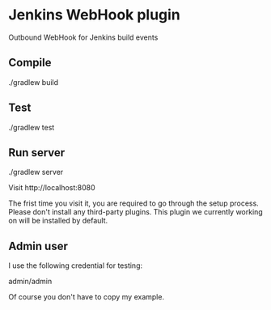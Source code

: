 # Jenkins WebHook plugin

Outbound WebHook for Jenkins build events


## Compile

./gradlew build


## Test

./gradlew test


## Run server

./gradlew server

Visit http://localhost:8080

The frist time you visit it, you are required to go through the setup process.
Please don't install any third-party plugins. This plugin we currently working on will be installed by default.


## Admin user

I use the following credential for testing:

admin/admin

Of course you don't have to copy my example.
